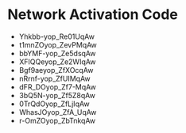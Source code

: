 # Network Activation Code
* Yhkbb-yop_Re01UqAw
* t1mnZOyop_ZevPMqAw
* bbYMF-yop_Ze5dsqAw
* XFIQQeyop_Ze2WIqAw
* Bgf9aeyop_ZfXOcqAw
* nRrnf-yop_ZfUIMqAw
* dFR_DOyop_Zf7-MqAw
* 3bQ5N-yop_Zf5Z8qAw
* 0TrQdOyop_ZfLjIqAw
* WhasJOyop_ZfA_UqAw
* r-OmZOyop_ZbTnkqAw